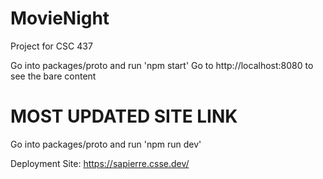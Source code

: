 # MovieNight
Project for CSC 437

Go into packages/proto and run 'npm start'
Go to http://localhost:8080 to see the bare content

# MOST UPDATED SITE LINK
Go into packages/proto and run 'npm run dev'

Deployment Site: https://sapierre.csse.dev/
